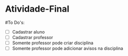 # Atividade-Final

#To Do's:

- [ ] Cadastrar aluno
- [ ] Cadastrar professor
- [ ] Somente professor pode criar disciplina
- [ ] Somente professor pode adicionar avisos na disciplina
